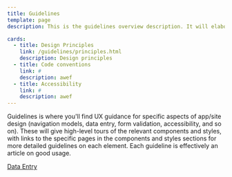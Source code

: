 ```yaml
---
title: Guidelines
template: page
description: This is the guidelines overview description. It will elaborate on the guidelines and principles that need to be followed to build applications.

cards:
  - title: Design Principles
    link: /guidelines/principles.html
    description: Design principles
  - title: Code conventions
    link: #
    description: awef
  - title: Accessibility
    link: #
    description: awef
---
```


Guidelines is where you'll find UX guidance for specific aspects of app/site design (navigation models, data entry, form validation, accessibility, and so on). These will give high-level tours of the relevant components and styles, with links to the specific pages in the components and styles sections for more detailed guidelines on each element. Each guideline is effectively an article on good usage.

[Data Entry](/guidelines/data-entry)
